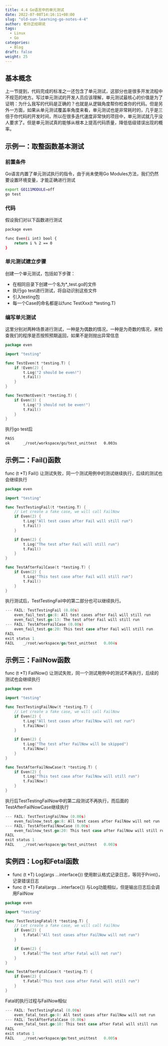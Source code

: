 ```yaml
---
title: 4.4 Go语言中的单元测试
date: 2022-07-08T14:16:11+08:00
slug: "old-sun-learning-go-notes-4-4"
author: 老孙正经胡说
tags:
  - Linux
  - Go
categories:
  - Blog
draft: false
weight: 25
---
```


## 基本概念

上一节提到，代码完成的标准之一还包含了单元测试，这部分也是很多开发流程中不规范的地方。写过单元测试的开发人员应该理解，单元测试最核心的价值是为了证明：为什么我写的代码是正确的？也就是从逻辑角度帮你检查你的代码。但是另外一方面，如果从单元测试覆盖率角度来看，单元测试也是非常耗时的，几乎是三倍于你代码的开发时间，所以在很多迭代速度非常快的项目中，单元测试就几乎没人要求了。但是单元测试真的能够从根本上提高代码质量，降低低级错误出现的概率。

## 示例一：取整函数基本测试

### 前置条件

Go语言内置了单元测试执行的指令，由于尚未使用Go Modules方法，我们仍然要设置环境变量，才能正确进行测试

```bash
export GO111MODULE=off
go test
```

### 代码

假设我们对以下函数进行测试

```bash
package even

func Even(i int) bool {
    return i % 2 == 0
}
```

### 单元测试建立步骤

创建一个单元测试，包括如下步骤：

- 在相同目录下创建一个名为*_test.go的文件
- 执行go test进行测试，将自动识别这些文件
- 引入testing包
- 每一个Case的命名都是以func TestXxx(t *testing.T)

### 编写单元测试

这里分别对两种场景进行测试，一种是为偶数的情况，一种是为奇数的情况，来检查我们的程序是否按照预期返回，如果不是则抛出异常信息

```go
package even

import "testing"

func TestEven(t *testing.T) {
    if !Even(2) {
        t.Log("2 should be even!")
        t.Fail()
    }
}

func TestNotEven(t *testing.T) {
    if Even(3) {
        t.Log("3 should not be even!")
        t.Fail()
    }
}
```

执行go test后

```bash
PASS
ok  	_/root/workspace/go/test_unittest	0.003s
```

## 示例二：Fail()函数

func (t *T) Fail() 让测试失败，同一个测试用例中的测试继续执行，后续的测试也会继续执行

```go
package even

import "testing"

func TestTestingFail(t *testing.T) {
    // Let create a fake case, we will call FailNow
    if Even(2) {
        t.Log("All test cases after Fail will still run")
        t.Fail()
    }

    if Even(2) {
        t.Log("The test after Fail will still run")
        t.Fail()
    }
}

func TestAfterFailCase(t *testing.T) {
    if Even(2) {
        t.Log("This test case after Fail will still run")
        t.Fail()
    }
}
```

执行测试后，TestTestingFail中的第二部分也可以继续执行。

```go
--- FAIL: TestTestingFail (0.00s)
    even_fail_test.go:8: All test cases after Fail will still run
    even_fail_test.go:13: The test after Fail will still run
--- FAIL: TestAfterFailCase (0.00s)
    even_fail_test.go:20: This test case after Fail will still run
FAIL
exit status 1
FAIL	_/root/workspace/go/test_unittest	0.004s
```

## 示例三：FailNow函数

func (t *T) FailNow() 让测试失败，同一个测试用例中的测试不再执行，后续的测试也会继续执行

```go
package even

import "testing"

func TestTestingFailNow(t *testing.T) {
    // Let create a fake case, we will call FailNow
    if Even(2) {
        t.Log("All test cases after FailNow will not run")
        t.FailNow()
    }

    if Even(2) {
        t.Log("The test after FailNow will be skipped")
        t.FailNow()
    }
}

func TestAfterFailNowCase(t *testing.T) {
    if Even(2) {
        t.Log("This test case after FailNow will still run")
        t.FailNow()
    }
}
```

执行后TestTestingFailNow中的第二段测试不再执行，而后面的TestAfterFailNowCase继续执行

```go
--- FAIL: TestTestingFailNow (0.00s)
    even_failnow_test.go:8: All test cases after FailNow will not run
--- FAIL: TestAfterFailNowCase (0.00s)
    even_failnow_test.go:20: This test case after FailNow will still run
FAIL
exit status 1
FAIL	_/root/workspace/go/test_unittest	0.003s
```

## 实例四：Log和Fetal函数

- func (t *T) Log(args ...interface{}) 使用默认格式记录日志，等同于Print()，记录错误日志
- func (t *T) Fatal(args ...interface{}) 与Log功能相似，但是输出日志后会调用FailNow

```go
package even

import "testing"

func TestTestingFatal(t *testing.T) {
    // Let create a fake case, we will call FailNow
    if Even(2) {
        t.Fatal("All test cases after FailNow will not run")
    }

    if Even(2) {
        t.Fatal("The test after Fatal will not run")
    }
}

func TestAfterFatalCase(t *testing.T) {
    if Even(2) {
        t.Fatal("This test case after Fatal will still run")
    }
}
```

Fatal的执行过程与FailNow相似

```go
--- FAIL: TestTestingFatal (0.00s)
    even_fatal_test.go:8: All test cases after FailNow will not run
--- FAIL: TestAfterFatalCase (0.00s)
    even_fatal_test.go:18: This test case after Fatal will still run
FAIL
exit status 1
FAIL	_/root/workspace/go/test_unittest	0.005s
```
